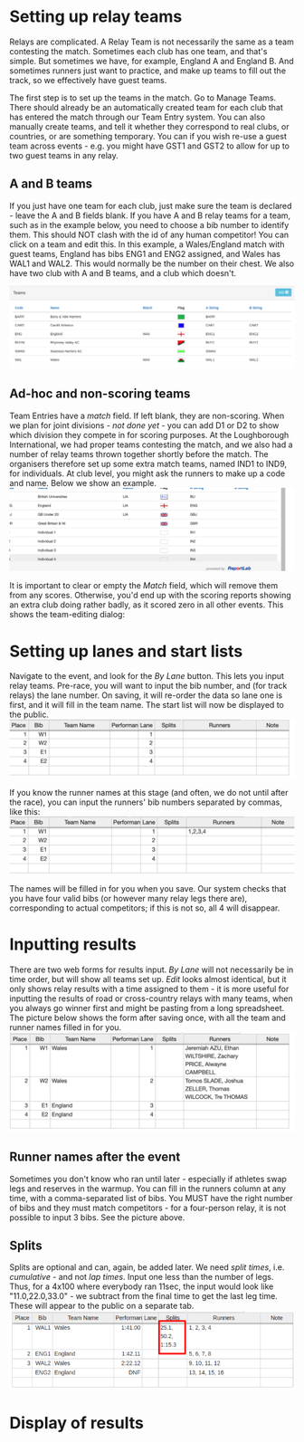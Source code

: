 <!-- TITLE: Relays -->
<!-- SUBTITLE: How to set up Relays and input their results -->

# Setting up relay teams
Relays are complicated.  A Relay Team is not necessarily the same as a team contesting the match.   Sometimes each club has one team, and that's simple.  But sometimes we have, for example, England A and England B.  And sometimes runners just want to practice, and make up teams to fill out the track, so we effectively have guest teams.

The first step is to set up the teams in the match.  Go to Manage Teams.  There should already be an automatically created team for each club that has entered the match through our Team Entry system.  You can also manually create teams, and tell it whether they correspond to real clubs, or countries, or are something temporary.   You can if you wish re-use a guest team across events - e.g. you might have GST1 and GST2 to allow for up to two guest teams in any relay.

## A and B teams

If you just have one team for each club, just make sure the team is declared - leave the A and B fields blank.  If you have A and B relay teams for a team, such as in the example below, you need to choose a bib number to identify them.  This should NOT clash with the id of any human competitor!  You can click on a team and edit this.  In this example, a Wales/England match with guest teams, England has bibs ENG1 and ENG2 assigned, and Wales has WAL1 and WAL2.  This would normally be the number on their chest.  We also have two club with A and B teams, and a club which doesn't.

![Waii Relay Teams](/uploads/track-results/waii-relay-teams.png "Waii Relay Teams")

## Ad-hoc and non-scoring teams
Team Entries have a *match* field.  If left blank, they are non-scoring.   When we plan for joint divisions - *not done yet* - you can add D1 or D2 to show which division they compete in for scoring purposes.
At the Loughborough International, we had proper teams contesting the match, and we also had a number of relay teams thrown together shortly before the match.  The organisers therefore set up some extra match teams, named IND1 to IND9, for individuals.  At club level, you might ask the runners to make up a code and name.  Below we show an example.
![Teams 2](/uploads/track-results/teams-2.png "Teams 2")


It is important to clear or empty the *Match* field, which will remove them from any scores.  Otherwise, you'd end up with the scoring reports showing an extra club doing rather badly, as it scored zero in all other events.  This shows the team-editing dialog:

# Setting up lanes and start lists
Navigate to the event, and look for the *By Lane* button.  This lets you input relay teams.  Pre-race, you will want to input the bib number, and (for track relays) the lane number.  On saving, it will re-order the data so lane one is first, and it will fill in the team name.  The start list will now be displayed to the public.
![Relay Input 1](/uploads/track-results/relay-input-1.png "Relay Input 1")

If you know the runner names at this stage (and often, we do not until after the race), you can input the runners' bib numbers separated by commas, like this:
![Relay Runner Input](/uploads/track-results/relay-runner-input.png "Relay Runner Input")

The names will be filled in for you when you save.  Our system checks that you have four valid bibs (or however many relay legs there are), corresponding to actual competitors; if this is not so, all 4 will disappear.

# Inputting results
There are two web forms for results input. *By Lane* will not necessarily be in time order, but will show all teams set up.  *Edit* looks almost identical, but it only shows relay results with a time assigned to them - it is more useful for inputting the results of road or cross-country relays with many teams, when you always go winner first and might be pasting from a long spreadsheet.  The picture below shows the form after saving once, with all the team and runner names filled in for you.
![Relay Input 3](/uploads/track-results/relay-input-3.png "Relay Input 3")

## Runner names after the event
Sometimes you don't know who ran until later - especially if athletes swap legs and reserves in the warmup. You can fill in the runners column at any time, with a comma-separated list of bibs.  You MUST have the right number of bibs and they must match competitors - for a four-person relay, it is not possible to input 3 bibs.  See the picture above.

## Splits
Splits are optional and can, again, be added later.  We need *split times*, i.e. *cumulative* - and not *lap times*.  Input one less than the number of legs.  Thus, for a 4x100 where everybody ran 11sec, the input would look like "11.0,22.0,33.0" - we subtract from the final time to get the last leg time.  These will appear to the public on a separate tab.
![Waii Relay Splits](/uploads/track-results/waii-relay-splits.png "Waii Relay Splits")
# Display of results


